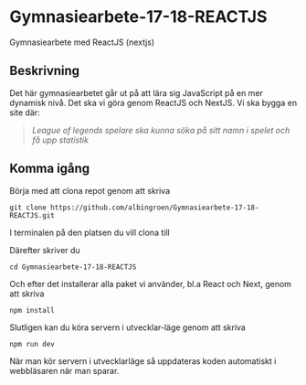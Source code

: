 # Gymnasiearbete-17-18-REACTJS
Gymnasiearbete med ReactJS (nextjs)

## Beskrivning

Det här gymnasiearbetet går ut på att lära sig JavaScript på en mer dynamisk nivå. Det ska vi göra genom ReactJS och NextJS.
Vi ska bygga en site där:
> *League of legends spelare ska kunna söka på sitt namn i spelet och få upp statistik*

## Komma igång

Börja med att clona repot genom att skriva

```git clone https://github.com/albingroen/Gymnasiearbete-17-18-REACTJS.git```

I terminalen på den platsen du vill clona till

Därefter skriver du

```cd Gymnasiearbete-17-18-REACTJS```


Och efter det installerar alla paket vi använder, bl.a React och Next, genom att skriva

```npm install```

Slutligen kan du köra servern i utvecklar-läge genom att skriva

```npm run dev```

När man kör servern i utvecklarläge så uppdateras koden automatiskt i webbläsaren när man sparar.
